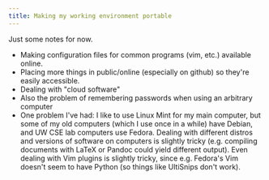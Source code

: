 ```yaml
---
title: Making my working environment portable
---
```


Just some notes for now.

- Making configuration files for common programs (vim, etc.) available online.
- Placing more things in public/online (especially on github) so they're easily accessible.
- Dealing with "cloud software"
- Also the problem of remembering passwords when using an arbitrary computer
- One problem I've had: I like to use Linux Mint for my main computer, but some of my old computers (which I use once in a while) have Debian, and UW CSE lab computers use Fedora.
Dealing with different distros and versions of software on computers is slightly tricky (e.g. compiling documents with LaTeX or Pandoc could yield different output).
Even dealing with Vim plugins is slightly tricky, since e.g. Fedora's Vim doesn't seem to have Python (so things like UltiSnips don't work).
